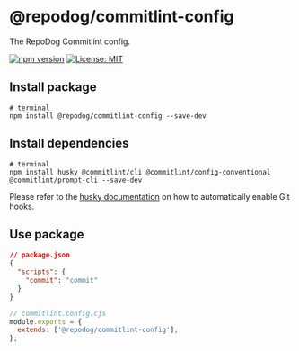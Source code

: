 # @repodog/commitlint-config

The RepoDog Commitlint config.

[![npm version](https://badge.fury.io/js/%40repodog%2Fcommitlint-config.svg)](https://badge.fury.io/js/%40repodog%2Fcommitlint-config)
[![License: MIT](https://img.shields.io/badge/License-MIT-yellow.svg)](LICENSE)

## Install package

```shell
# terminal
npm install @repodog/commitlint-config --save-dev
```

## Install dependencies

```shell
# terminal
npm install husky @commitlint/cli @commitlint/config-conventional @commitlint/prompt-cli --save-dev
```

Please refer to the [husky documentation](https://typicode.github.io/husky/#/?id=manual) on how to automatically enable Git hooks.

## Use package

```json
// package.json
{
  "scripts": {
    "commit": "commit"
  }
}
```

```javascript
// commitlint.config.cjs
module.exports = {
  extends: ['@repodog/commitlint-config'],
};
```
